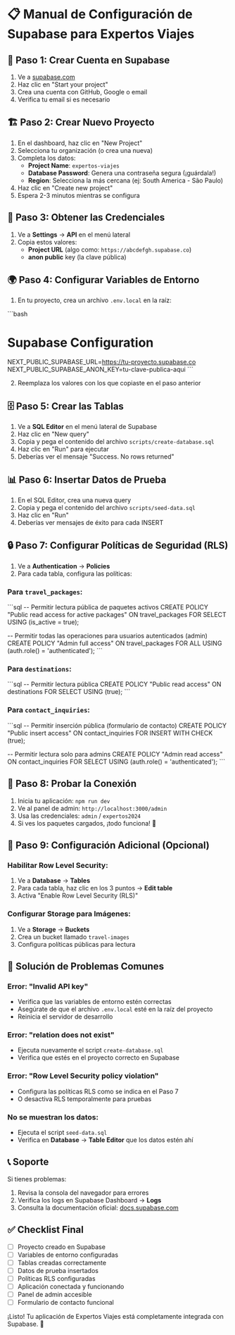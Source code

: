 # 📋 Manual de Configuración de Supabase para Expertos Viajes

## 🚀 Paso 1: Crear Cuenta en Supabase

1. Ve a [supabase.com](https://supabase.com)
2. Haz clic en "Start your project"
3. Crea una cuenta con GitHub, Google o email
4. Verifica tu email si es necesario

## 🏗️ Paso 2: Crear Nuevo Proyecto

1. En el dashboard, haz clic en "New Project"
2. Selecciona tu organización (o crea una nueva)
3. Completa los datos:
   - **Project Name**: `expertos-viajes`
   - **Database Password**: Genera una contraseña segura (¡guárdala!)
   - **Region**: Selecciona la más cercana (ej: South America - São Paulo)
4. Haz clic en "Create new project"
5. Espera 2-3 minutos mientras se configura

## 🔑 Paso 3: Obtener las Credenciales

1. Ve a **Settings** → **API** en el menú lateral
2. Copia estos valores:
   - **Project URL** (algo como: `https://abcdefgh.supabase.co`)
   - **anon public** key (la clave pública)

## 🌍 Paso 4: Configurar Variables de Entorno

1. En tu proyecto, crea un archivo `.env.local` en la raíz:

\`\`\`bash
# Supabase Configuration
NEXT_PUBLIC_SUPABASE_URL=https://tu-proyecto.supabase.co
NEXT_PUBLIC_SUPABASE_ANON_KEY=tu-clave-publica-aqui
\`\`\`

2. Reemplaza los valores con los que copiaste en el paso anterior

## 🗄️ Paso 5: Crear las Tablas

1. Ve a **SQL Editor** en el menú lateral de Supabase
2. Haz clic en "New query"
3. Copia y pega el contenido del archivo `scripts/create-database.sql`
4. Haz clic en "Run" para ejecutar
5. Deberías ver el mensaje "Success. No rows returned"

## 📊 Paso 6: Insertar Datos de Prueba

1. En el SQL Editor, crea una nueva query
2. Copia y pega el contenido del archivo `scripts/seed-data.sql`
3. Haz clic en "Run"
4. Deberías ver mensajes de éxito para cada INSERT

## 🔒 Paso 7: Configurar Políticas de Seguridad (RLS)

1. Ve a **Authentication** → **Policies**
2. Para cada tabla, configura las políticas:

### Para `travel_packages`:
\`\`\`sql
-- Permitir lectura pública de paquetes activos
CREATE POLICY "Public read access for active packages" ON travel_packages
FOR SELECT USING (is_active = true);

-- Permitir todas las operaciones para usuarios autenticados (admin)
CREATE POLICY "Admin full access" ON travel_packages
FOR ALL USING (auth.role() = 'authenticated');
\`\`\`

### Para `destinations`:
\`\`\`sql
-- Permitir lectura pública
CREATE POLICY "Public read access" ON destinations
FOR SELECT USING (true);
\`\`\`

### Para `contact_inquiries`:
\`\`\`sql
-- Permitir inserción pública (formulario de contacto)
CREATE POLICY "Public insert access" ON contact_inquiries
FOR INSERT WITH CHECK (true);

-- Permitir lectura solo para admins
CREATE POLICY "Admin read access" ON contact_inquiries
FOR SELECT USING (auth.role() = 'authenticated');
\`\`\`

## 🧪 Paso 8: Probar la Conexión

1. Inicia tu aplicación: `npm run dev`
2. Ve al panel de admin: `http://localhost:3000/admin`
3. Usa las credenciales: `admin` / `expertos2024`
4. Si ves los paquetes cargados, ¡todo funciona! 🎉

## 🔧 Paso 9: Configuración Adicional (Opcional)

### Habilitar Row Level Security:
1. Ve a **Database** → **Tables**
2. Para cada tabla, haz clic en los 3 puntos → **Edit table**
3. Activa "Enable Row Level Security (RLS)"

### Configurar Storage para Imágenes:
1. Ve a **Storage** → **Buckets**
2. Crea un bucket llamado `travel-images`
3. Configura políticas públicas para lectura

## 🚨 Solución de Problemas Comunes

### Error: "Invalid API key"
- Verifica que las variables de entorno estén correctas
- Asegúrate de que el archivo `.env.local` esté en la raíz del proyecto
- Reinicia el servidor de desarrollo

### Error: "relation does not exist"
- Ejecuta nuevamente el script `create-database.sql`
- Verifica que estés en el proyecto correcto en Supabase

### Error: "Row Level Security policy violation"
- Configura las políticas RLS como se indica en el Paso 7
- O desactiva RLS temporalmente para pruebas

### No se muestran los datos:
- Ejecuta el script `seed-data.sql`
- Verifica en **Database** → **Table Editor** que los datos estén ahí

## 📞 Soporte

Si tienes problemas:
1. Revisa la consola del navegador para errores
2. Verifica los logs en Supabase Dashboard → **Logs**
3. Consulta la documentación oficial: [docs.supabase.com](https://docs.supabase.com)

## ✅ Checklist Final

- [ ] Proyecto creado en Supabase
- [ ] Variables de entorno configuradas
- [ ] Tablas creadas correctamente
- [ ] Datos de prueba insertados
- [ ] Políticas RLS configuradas
- [ ] Aplicación conectada y funcionando
- [ ] Panel de admin accesible
- [ ] Formulario de contacto funcional

¡Listo! Tu aplicación de Expertos Viajes está completamente integrada con Supabase. 🎉
